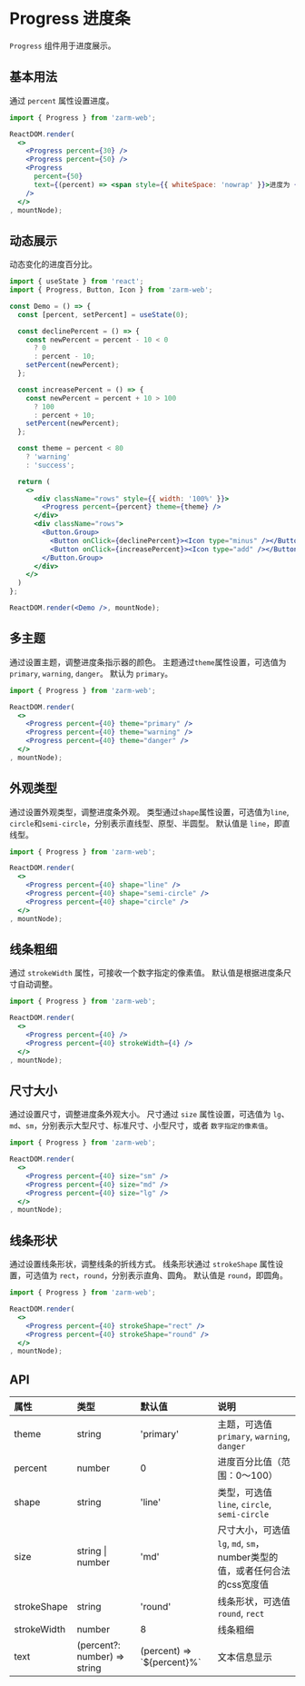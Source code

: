 # Progress 进度条

`Progress` 组件用于进度展示。


## 基本用法
通过 `percent` 属性设置进度。

```jsx
import { Progress } from 'zarm-web';

ReactDOM.render(
  <>
    <Progress percent={30} />
    <Progress percent={50} />
    <Progress
      percent={50}
      text={(percent) => <span style={{ whiteSpace: 'nowrap' }}>进度为 {percent}%</span>}
    />
  </>
, mountNode);
```



## 动态展示
动态变化的进度百分比。

```jsx
import { useState } from 'react';
import { Progress, Button, Icon } from 'zarm-web';

const Demo = () => {
  const [percent, setPercent] = useState(0);

  const declinePercent = () => {
    const newPercent = percent - 10 < 0
      ? 0
      : percent - 10;
    setPercent(newPercent);
  };

  const increasePercent = () => {
    const newPercent = percent + 10 > 100
      ? 100
      : percent + 10;
    setPercent(newPercent);
  };

  const theme = percent < 80
    ? 'warning'
    : 'success';

  return (
    <>
      <div className="rows" style={{ width: '100%' }}>
        <Progress percent={percent} theme={theme} />
      </div>
      <div className="rows">
        <Button.Group>
          <Button onClick={declinePercent}><Icon type="minus" /></Button>
          <Button onClick={increasePercent}><Icon type="add" /></Button>
        </Button.Group>
      </div>
    </>
  )
};

ReactDOM.render(<Demo />, mountNode);
```



## 多主题
通过设置主题，调整进度条指示器的颜色。
主题通过`theme`属性设置，可选值为`primary`, `warning`, `danger`。
默认为 `primary`。

```jsx
import { Progress } from 'zarm-web';

ReactDOM.render(
  <>
    <Progress percent={40} theme="primary" />
    <Progress percent={40} theme="warning" />
    <Progress percent={40} theme="danger" />
  </>
, mountNode);
```



## 外观类型
通过设置外观类型，调整进度条外观。
类型通过`shape`属性设置，可选值为`line`, `circle`和`semi-circle`，分别表示直线型、原型、半圆型。
默认值是 `line`，即直线型。

```jsx
import { Progress } from 'zarm-web';

ReactDOM.render(
  <>
    <Progress percent={40} shape="line" />
    <Progress percent={40} shape="semi-circle" />
    <Progress percent={40} shape="circle" />
  </>
, mountNode);
```



## 线条粗细
通过 `strokeWidth` 属性，可接收一个数字指定的像素值。
默认值是根据进度条尺寸自动调整。

```jsx
import { Progress } from 'zarm-web';

ReactDOM.render(
  <>
    <Progress percent={40} />
    <Progress percent={40} strokeWidth={4} />
  </>
, mountNode);
```



## 尺寸大小
通过设置尺寸，调整进度条外观大小。
尺寸通过 `size` 属性设置，可选值为 `lg`、`md`、`sm`，分别表示大型尺寸、标准尺寸、小型尺寸，或者 `数字指定的像素值`。


```jsx
import { Progress } from 'zarm-web';

ReactDOM.render(
  <>
    <Progress percent={40} size="sm" />
    <Progress percent={40} size="md" />
    <Progress percent={40} size="lg" />
  </>
, mountNode);
```



## 线条形状
通过设置线条形状，调整线条的折线方式。
线条形状通过 `strokeShape` 属性设置，可选值为 `rect`，`round`，分别表示直角、圆角。
默认值是 `round`，即圆角。

```jsx
import { Progress } from 'zarm-web';

ReactDOM.render(
  <>
    <Progress percent={40} strokeShape="rect" />
    <Progress percent={40} strokeShape="round" />
  </>
, mountNode);
```



## API

| 属性 | 类型 | 默认值 | 说明 |
| :--- | :--- | :--- | :--- |
| theme | string | 'primary' | 主题，可选值 `primary`, `warning`, `danger` |
| percent | number | 0 | 进度百分比值（范围：0～100） |
| shape | string | 'line' | 类型，可选值 `line`, `circle`, `semi-circle` |
| size | string \| number | 'md' | 尺寸大小，可选值 `lg`, `md`, `sm`，number类型的值，或者任何合法的css宽度值 |
| strokeShape | string | 'round' | 线条形状，可选值 `round`, `rect` |
| strokeWidth | number | 8 | 线条粗细 |
| text | (percent?: number) => string | (percent) => \`\${percent}%\` | 文本信息显示 |
